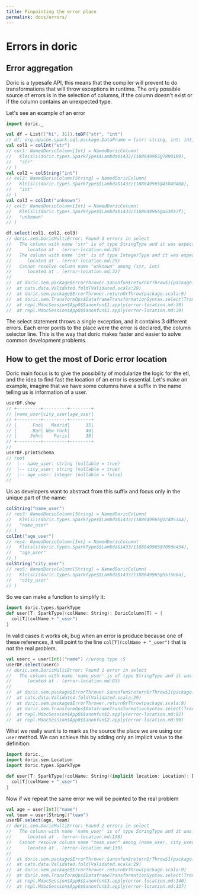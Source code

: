 ```yaml
---
title: Pinpointing the error place
permalink: docs/errors/
---
```


# Errors in doric
## Error aggregation
Doric is a typesafe API, this means that the compiler will prevent to do transformations that will throw exceptions in runtime.
The only possible source of errors is in the selection of columns, if the column doesn't exist or if the column contains an unexpected type.

Let's see an example of an error
```scala
import doric._

val df = List(("hi", 31)).toDF("str", "int")
// df: org.apache.spark.sql.package.DataFrame = [str: string, int: int]
val col1 = colInt("str")
// col1: NamedDoricColumn[Int] = NamedDoricColumn(
//   Kleisli(doric.types.SparkType$$Lambda$1433/1188649965@7890189),
//   "str"
// )
val col2 = colString("int")
// col2: NamedDoricColumn[String] = NamedDoricColumn(
//   Kleisli(doric.types.SparkType$$Lambda$1433/1188649965@4584940b),
//   "int"
// )
val col3 = colInt("unknown")
// col3: NamedDoricColumn[Int] = NamedDoricColumn(
//   Kleisli(doric.types.SparkType$$Lambda$1433/1188649965@a538a7f),
//   "unknown"
// )
```

```scala
df.select(col1, col2, col3)
// doric.sem.DoricMultiError: Found 3 errors in select
//   The column with name 'str' is of type StringType and it was expected to be IntegerType
//   	located at . (error-location.md:26)
//   The column with name 'int' is of type IntegerType and it was expected to be StringType
//   	located at . (error-location.md:29)
//   Cannot resolve column name "unknown" among (str, int)
//   	located at . (error-location.md:32)
// 
// 	at doric.sem.package$ErrorThrower.$anonfun$returnOrThrow$1(package.scala:9)
// 	at cats.data.Validated.fold(Validated.scala:29)
// 	at doric.sem.package$ErrorThrower.returnOrThrow(package.scala:9)
// 	at doric.sem.TransformOps$DataframeTransformationSyntax.select(TransformOps.scala:139)
// 	at repl.MdocSession$App0$$anonfun$1.apply(error-location.md:39)
// 	at repl.MdocSession$App0$$anonfun$1.apply(error-location.md:39)
```

The select statement throws a single exception, and it contains 3 different errors.
Each error points to the place were the error is declared, the column selector line.
This is the way that doric makes faster and easier to solve common development problems.

## How to get the most of Doric error location
Doric main focus is to give the possibility of modularize the logic for the etl, and the idea to find fast the location of an error is essential.
Let's make an example, imagine that we have some columns have a suffix in the name telling us is information of a user.


```scala
userDF.show
// +---------+---------+--------+
// |name_user|city_user|age_user|
// +---------+---------+--------+
// |      Foo|   Madrid|      35|
// |      Bar| New York|      40|
// |     John|    Paris|      30|
// +---------+---------+--------+
// 
userDF.printSchema
// root
//  |-- name_user: string (nullable = true)
//  |-- city_user: string (nullable = true)
//  |-- age_user: integer (nullable = false)
//
```

Us as developers want to abstract from this suffix and focus only in the unique part of the name:

```scala
colString("name_user")
// res3: NamedDoricColumn[String] = NamedDoricColumn(
//   Kleisli(doric.types.SparkType$$Lambda$1433/1188649965@1c4053aa),
//   "name_user"
// )
colInt("age_user")
// res4: NamedDoricColumn[Int] = NamedDoricColumn(
//   Kleisli(doric.types.SparkType$$Lambda$1433/1188649965@709de434),
//   "age_user"
// )
colString("city_user")
// res5: NamedDoricColumn[String] = NamedDoricColumn(
//   Kleisli(doric.types.SparkType$$Lambda$1433/1188649965@551566a),
//   "city_user"
// )
```
So we can make a function to simplify it:
```scala
import doric.types.SparkType
def user[T: SparkType](colName: String): DoricColumn[T] = {
  col[T](colName + "_user")
}
```
In valid cases it works ok, bug when an error is produce because one of these references, it will point to the line `col[T](colName + "_user")` that is not the real problem.

```scala
val userc = user[Int]("name") //wrong type :S
userDF.select(userc)
// doric.sem.DoricMultiError: Found 1 error in select
//   The column with name 'name_user' is of type StringType and it was expected to be IntegerType
//   	located at . (error-location.md:83)
// 
// 	at doric.sem.package$ErrorThrower.$anonfun$returnOrThrow$1(package.scala:9)
// 	at cats.data.Validated.fold(Validated.scala:29)
// 	at doric.sem.package$ErrorThrower.returnOrThrow(package.scala:9)
// 	at doric.sem.TransformOps$DataframeTransformationSyntax.select(TransformOps.scala:139)
// 	at repl.MdocSession$App0$$anonfun$2.apply(error-location.md:92)
// 	at repl.MdocSession$App0$$anonfun$2.apply(error-location.md:90)
```

What we really want is to mark as the source the place we are using our `user` method. We can achieve this by adding only an implicit value to the definition:

```scala
import doric._
import doric.sem.Location
import doric.types.SparkType

def user[T: SparkType](colName: String)(implicit location: Location): DoricColumn[T] = {
  col[T](colName + "_user")
}
```
Now if we repeat the same error we will be pointed to the real problem

```scala
val age = user[Int]("name")
val team = user[String]("team")
userDF.select(age, team)
// doric.sem.DoricMultiError: Found 2 errors in select
//   The column with name 'name_user' is of type StringType and it was expected to be IntegerType
//   	located at . (error-location.md:138)
//   Cannot resolve column name "team_user" among (name_user, city_user, age_user)
//   	located at . (error-location.md:139)
// 
// 	at doric.sem.package$ErrorThrower.$anonfun$returnOrThrow$1(package.scala:9)
// 	at cats.data.Validated.fold(Validated.scala:29)
// 	at doric.sem.package$ErrorThrower.returnOrThrow(package.scala:9)
// 	at doric.sem.TransformOps$DataframeTransformationSyntax.select(TransformOps.scala:139)
// 	at repl.MdocSession$App6$$anonfun$3.apply(error-location.md:140)
// 	at repl.MdocSession$App6$$anonfun$3.apply(error-location.md:137)
```
